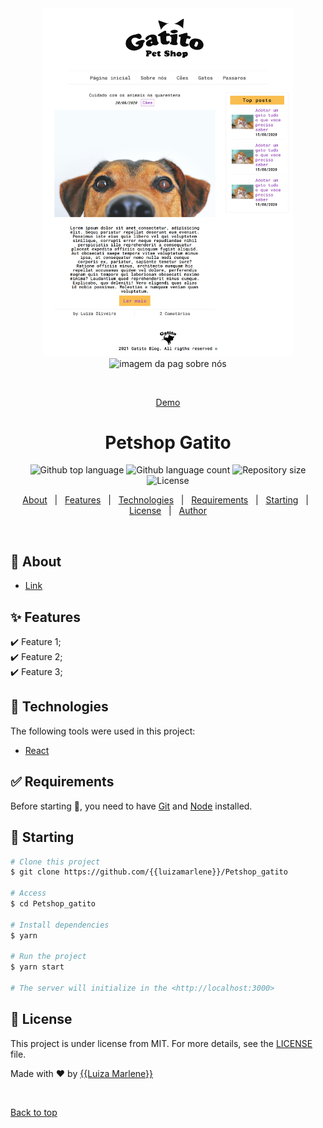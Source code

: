 <div align="center" id="top"> 
  <img src="assets/img/desktop_readme.png" alt="imagem da pag home" width=400px/>
  <img src="assets/img/desktop2_readme.png" alt="imagem da pag sobre nós" width=400px  />

  &#xa0;

   <a href="https://luizamarlene.github.io/Petshop_gatito/index.html">Demo</a>
</div>

<h1 align="center">Petshop Gatito</h1>

<p align="center">
  <img alt="Github top language" src="https://img.shields.io/github/languages/top/luizamarlene/Petshop_gatito?color=56BEB8">

  <img alt="Github language count" src="https://img.shields.io/github/languages/count/luizamarlene/Petshop_gatito?color=56BEB8">

  <img alt="Repository size" src="https://img.shields.io/github/repo-size/luizamarlene/Petshop_gatito?color=56BEB8">

  <img alt="License" src="https://img.shields.io/github/license/luizamarlene/Petshop_gatito?color=56BEB8">

  <!-- <img alt="Github issues" src="https://img.shields.io/github/issues/{{YOUR_GITHUB_USERNAME}}/dashboard?color=56BEB8" /> -->

  <!-- <img alt="Github forks" src="https://img.shields.io/github/forks/{{YOUR_GITHUB_USERNAME}}/dashboard?color=56BEB8" /> -->

  <!-- <img alt="Github stars" src="https://img.shields.io/github/stars/{{YOUR_GITHUB_USERNAME}}/dashboard?color=56BEB8" /> -->
</p>

<!-- Status -->

<!-- <h4 align="center"> 
	🚧  Dashboard 🚀 Under construction...  🚧
</h4> 

<hr> -->

<p align="center">
  <a href="#dart-about">About</a> &#xa0; | &#xa0; 
  <a href="#sparkles-features">Features</a> &#xa0; | &#xa0;
  <a href="#rocket-technologies">Technologies</a> &#xa0; | &#xa0;
  <a href="#white_check_mark-requirements">Requirements</a> &#xa0; | &#xa0;
  <a href="#checkered_flag-starting">Starting</a> &#xa0; | &#xa0;
  <a href="#memo-license">License</a> &#xa0; | &#xa0;
  <a href="https://github.com/{{luizamarlene}}" target="_blank">Author</a>
</p>

<br>

## :dart: About ##

- [Link]()

## :sparkles: Features ##

:heavy_check_mark: Feature 1;\
:heavy_check_mark: Feature 2;\
:heavy_check_mark: Feature 3;

## :rocket: Technologies ##

The following tools were used in this project:

- [React](https://pt-br.reactjs.org/)

## :white_check_mark: Requirements ##

Before starting :checkered_flag:, you need to have [Git](https://git-scm.com) and [Node](https://nodejs.org/en/) installed.

## :checkered_flag: Starting ##

```bash
# Clone this project
$ git clone https://github.com/{{luizamarlene}}/Petshop_gatito

# Access
$ cd Petshop_gatito

# Install dependencies
$ yarn

# Run the project
$ yarn start

# The server will initialize in the <http://localhost:3000>
```

## :memo: License ##

This project is under license from MIT. For more details, see the [LICENSE](LICENSE.md) file.


Made with :heart: by <a href="https://github.com/{{luizamarlene}}" target="_blank">{{Luiza Marlene}}</a>

&#xa0;

<a href="#top">Back to top</a>
